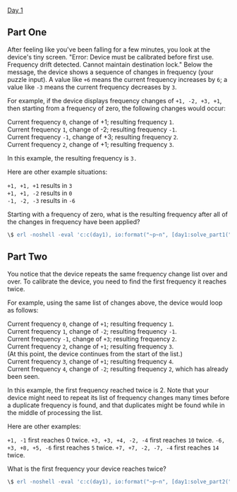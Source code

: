 [Day 1](https://adventofcode.com/2018/day/1)

## Part One

After feeling like you've been falling for a few minutes, you look at the device's tiny
screen. "Error: Device must be calibrated before first use. Frequency drift detected.
Cannot maintain destination lock." Below the message, the device shows a sequence of
changes in frequency (your puzzle input). A value like `+6` means the current frequency
increases by `6`; a value like `-3` means the current frequency decreases by `3`.

For example, if the device displays frequency changes of `+1, -2, +3, +1`, then starting
from a frequency of zero, the following changes would occur:

Current frequency  `0`, change of +1; resulting frequency  `1`.  
Current frequency  `1`, change of -2; resulting frequency `-1`.  
Current frequency `-1`, change of +3; resulting frequency  `2`.  
Current frequency  `2`, change of +1; resulting frequency  `3`.

In this example, the resulting frequency is `3.`

Here are other example situations:

`+1, +1, +1` results in  `3`  
`+1, +1, -2` results in  `0`  
`-1, -2, -3` results in `-6`

Starting with a frequency of zero, what is the resulting frequency after all of the
changes in frequency have been applied?

```erlang
\$ erl -noshell -eval 'c:c(day1), io:format("~p~n", [day1:solve_part1("./input.txt")])' -eval 'init:stop()'
```


## Part Two

You notice that the device repeats the same frequency change list over and over. To
calibrate the device, you need to find the first frequency it reaches twice.

For example, using the same list of changes above, the device would loop as follows:

Current frequency  `0`, change of `+1`; resulting frequency  `1`.  
Current frequency  `1`, change of `-2`; resulting frequency `-1`.  
Current frequency `-1`, change of `+3`; resulting frequency  `2`.  
Current frequency  `2`, change of `+1`; resulting frequency  `3`.  
(At this point, the device continues from the start of the list.)  
Current frequency  `3`, change of `+1`; resulting frequency  `4`.  
Current frequency  `4`, change of `-2`; resulting frequency  `2`, which has already been seen.

In this example, the first frequency reached twice is 2. Note that your device might need
to repeat its list of frequency changes many times before a duplicate frequency is found,
and that duplicates might be found while in the middle of processing the list.

Here are other examples:

`+1, -1` first reaches 0 twice.
`+3, +3, +4, -2, -4` first reaches `10` twice.
`-6, +3, +8, +5, -6` first reaches `5` twice.
`+7, +7, -2, -7, -4` first reaches `14` twice.

What is the first frequency your device reaches twice?

```erlang
\$ erl -noshell -eval 'c:c(day1), io:format("~p~n", [day1:solve_part2("./input.txt")])' -eval 'init:stop()'
```
